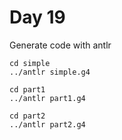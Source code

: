 # Day 19

Generate code with antlr

```shell script
cd simple
../antlr simple.g4

cd part1
../antlr part1.g4

cd part2
../antlr part2.g4
```